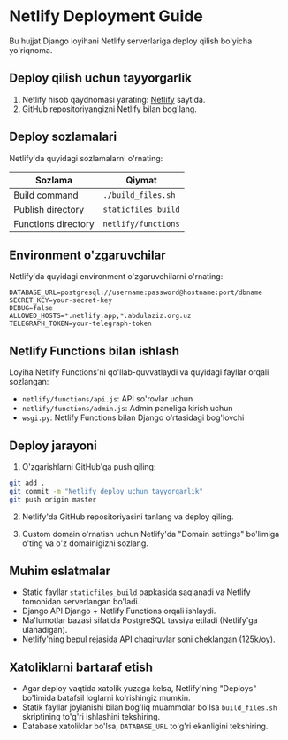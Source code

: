# Netlify Deployment Guide

Bu hujjat Django loyihani Netlify serverlariga deploy qilish bo'yicha yo'riqnoma.

## Deploy qilish uchun tayyorgarlik

1. Netlify hisob qaydnomasi yarating: [Netlify](https://www.netlify.com/) saytida.
2. GitHub repositoriyangizni Netlify bilan bog'lang.

## Deploy sozlamalari

Netlify'da quyidagi sozlamalarni o'rnating:

| Sozlama | Qiymat |
|---------|--------|
| Build command | `./build_files.sh` |
| Publish directory | `staticfiles_build` |
| Functions directory | `netlify/functions` |

## Environment o'zgaruvchilar

Netlify'da quyidagi environment o'zgaruvchilarni o'rnating:

```
DATABASE_URL=postgresql://username:password@hostname:port/dbname
SECRET_KEY=your-secret-key
DEBUG=false
ALLOWED_HOSTS=*.netlify.app,*.abdulaziz.org.uz
TELEGRAPH_TOKEN=your-telegraph-token
```

## Netlify Functions bilan ishlash

Loyiha Netlify Functions'ni qo'llab-quvvatlaydi va quyidagi fayllar orqali sozlangan:

- `netlify/functions/api.js`: API so'rovlar uchun
- `netlify/functions/admin.js`: Admin paneliga kirish uchun
- `wsgi.py`: Netlify Functions bilan Django o'rtasidagi bog'lovchi

## Deploy jarayoni

1. O'zgarishlarni GitHub'ga push qiling:

```bash
git add .
git commit -m "Netlify deploy uchun tayyorgarlik"
git push origin master
```

2. Netlify'da GitHub repositoriyasini tanlang va deploy qiling.

3. Custom domain o'rnatish uchun Netlify'da "Domain settings" bo'limiga o'ting va o'z domainigizni sozlang.

## Muhim eslatmalar

- Static fayllar `staticfiles_build` papkasida saqlanadi va Netlify tomonidan serverlangan bo'ladi.
- Django API Django + Netlify Functions orqali ishlaydi.
- Ma'lumotlar bazasi sifatida PostgreSQL tavsiya etiladi (Netlify'ga ulanadigan).
- Netlify'ning bepul rejasida API chaqiruvlar soni cheklangan (125k/oy).

## Xatoliklarni bartaraf etish

- Agar deploy vaqtida xatolik yuzaga kelsa, Netlify'ning "Deploys" bo'limida batafsil loglarni ko'rishingiz mumkin.
- Statik fayllar joylanishi bilan bog'liq muammolar bo'lsa `build_files.sh` skriptining to'g'ri ishlashini tekshiring.
- Database xatoliklar bo'lsa, `DATABASE_URL` to'g'ri ekanligini tekshiring. 